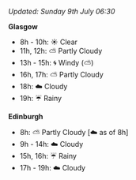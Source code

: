 *Updated: Sunday 9th July 06:30*

**Glasgow**

* 8h - 10h: :sunny: Clear
* 11h, 12h: :partly_sunny: Partly Cloudy
* 13h - 15h: :cyclone: Windy (:partly_sunny:)
* 16h, 17h: :partly_sunny: Partly Cloudy
* 18h: :cloud: Cloudy
* 19h: :umbrella: Rainy

**Edinburgh**

* 8h: :partly_sunny: Partly Cloudy [:cloud: as of 8h]
* 9h - 14h: :cloud: Cloudy
* 15h, 16h: :umbrella: Rainy
* 17h - 19h: :cloud: Cloudy

